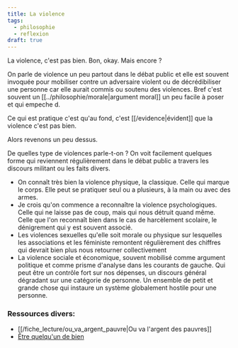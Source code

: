 ```yaml
---
title: La violence
tags:
  - philosophie
  - reflexion
draft: true
---
```


La violence, c'est pas bien. Bon, okay. Mais encore ?

On parle de violence un peu partout dans le débat public et elle est souvent invoquée pour mobiliser contre un adversaire violent ou de décrédibiliser une personne car elle aurait commis ou soutenu des violences. Bref c'est souvent un [[../philosophie/morale|argument moral]] un peu facile à poser et qui empeche d.

Ce qui est pratique c'est qu'au fond, c'est [[/evidence|évident]] que la violence c'est pas bien.

Alors revenons un peu dessus.

De quelles type de violences parle-t-on ? On voit facilement quelques forme qui reviennent régulièrement dans le débat public a travers les discours militant ou les faits divers.

- On connaît très bien la violence physique, la classique. Celle qui marque le corps. Elle peut se pratiquer seul ou a plusieurs, à la main ou avec des armes.
- Je crois qu'on commence a reconnaître la violence psychologiques. Celle qui ne laisse pas de coup, mais qui nous détruit quand même. Celle que l'on reconnaît bien dans le cas de harcèlement scolaire, le dénigrement qui y est souvent associé.
- Les violences sexuelles qu'elle soit morale ou physique sur lesquelles les associations et les féministe remontent régulièrement des chiffres qui devrait bien plus nous retourner collectivement
- La violence sociale et économique, souvent mobilisé comme argument politique et comme prisme d'analyse dans les courants de gauche. Qui peut être un contrôle fort sur nos dépenses, un discours général dégradant sur une catégorie de personne. Un ensemble de petit et grande chose qui instaure un système globalement hostile pour une personne.

### Ressources divers:

- [[/fiche_lecture/ou_va_argent_pauvre|Ou va l'argent des pauvres]]
- [Être quelqu'un de bien](https://www.amazon.fr/Etre-quelquun-bien-Philosophie-mal/dp/2130818706)

